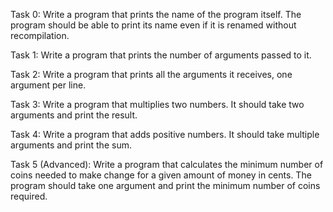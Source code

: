 Task 0: Write a program that prints the name of the program itself. The program should be able to print its name even if it is renamed without recompilation.

Task 1: Write a program that prints the number of arguments passed to it.

Task 2: Write a program that prints all the arguments it receives, one argument per line.

Task 3: Write a program that multiplies two numbers. It should take two arguments and print the result.

Task 4: Write a program that adds positive numbers. It should take multiple arguments and print the sum.

Task 5 (Advanced): Write a program that calculates the minimum number of coins needed to make change for a given amount of money in cents. The program should take one argument and print the minimum number of coins required.
